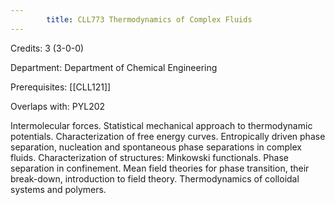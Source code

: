 ```yaml
---
        title: CLL773 Thermodynamics of Complex Fluids
---
```

Credits: 3 (3-0-0)

Department: Department of Chemical Engineering

Prerequisites: [[CLL121]]

Overlaps with: PYL202

Intermolecular forces. Statistical mechanical approach to thermodynamic potentials. Characterization of free energy curves. Entropically driven phase separation, nucleation and spontaneous phase separations in complex fluids. Characterization of structures: Minkowski functionals. Phase separation in confinement. Mean field theories for phase transition, their break-down, introduction to field theory. Thermodynamics of colloidal systems and polymers.